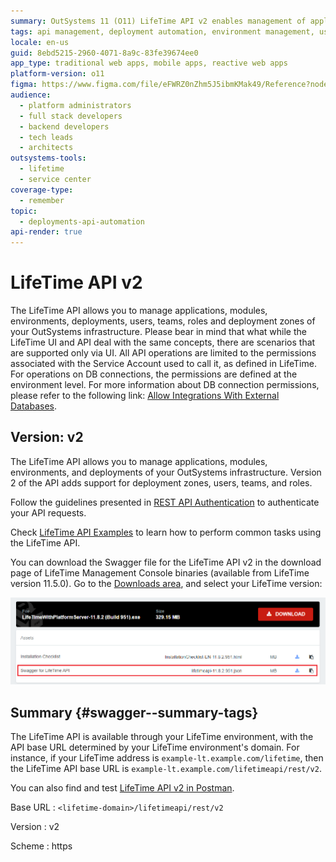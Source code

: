```yaml
---
summary: OutSystems 11 (O11) LifeTime API v2 enables management of applications, environments, deployments, and user roles.
tags: api management, deployment automation, environment management, user management, swagger integration
locale: en-us
guid: 8ebd5215-2960-4071-8a9c-83fe39674ee0
app_type: traditional web apps, mobile apps, reactive web apps
platform-version: o11
figma: https://www.figma.com/file/eFWRZ0nZhm5J5ibmKMak49/Reference?node-id=609:507
audience:
  - platform administrators
  - full stack developers
  - backend developers
  - tech leads
  - architects
outsystems-tools:
  - lifetime
  - service center
coverage-type:
  - remember
topic:
  - deployments-api-automation
api-render: true
---
```


# LifeTime API v2

The LifeTime API allows you to manage applications, modules, environments, deployments, users, teams, roles and deployment zones of your OutSystems infrastructure. Please bear in mind that what while the LifeTime UI and API deal with the same concepts, there are scenarios that are supported only via UI. All API operations are limited to the permissions associated with the Service Account used to call it, as defined in LifeTime. For operations on DB connections, the permissions are defined at the environment level. For more information about DB connection permissions, please refer to the following link: [Allow Integrations With External Databases](https://success.outsystems.com/documentation/11/managing_outsystems_platform_and_application_lifecycle/manage_it_users/allow_integrations_with_external_databases/).

## Version: v2

The LifeTime API allows you to manage applications, modules, environments, and deployments of your OutSystems infrastructure. Version 2 of the API adds support for deployment zones, users, teams, and roles.

Follow the guidelines presented in [REST API Authentication](<../lifetime-deployment/rest-api-authentication.md>) to authenticate your API requests.

<div class="info" markdown="1">

Check [LifeTime API Examples](<../lifetime-deployment/api-use-cases.md>) to learn how to perform common tasks using the LifeTime API.

</div>

You can download the Swagger file for the LifeTime API v2 in the download page of LifeTime Management Console binaries (available from LifeTime version 11.5.0). Go to the [Downloads area](https://www.outsystems.com/Downloads/search/LifeTime/11/), and select your LifeTime version:

![Screenshot of the LifeTime API v2 downloads page with links to download Swagger file](images/lifetime-api-downloads.png "LifeTime API Downloads")

## Summary {#swagger--summary-tags}

The LifeTime API is available through your LifeTime environment, with the API base URL determined by your LifeTime environment's domain. For instance, if your LifeTime address is `example-lt.example.com/lifetime`, then the LifeTime API base URL is `example-lt.example.com/lifetimeapi/rest/v2`.

You can also find and test [LifeTime API v2 in Postman](https://www.postman.com/outsystems-official).

Base URL
:    `<lifetime-domain>/lifetimeapi/rest/v2`

Version
:    v2

Scheme
:   https

<style>
#b3-b4-b1-InjectHTMLWrapper {height: auto!important}
.image-zoom div div{height: auto!important}
</style>

<rapi-doc spec-url = 'resources/lifetime-api.json'  theme = 'light' nav-bg-color = '#fff' show-header = 'false'  show-info = 'false'  allow-authentication ='false'  allow-server-selection = 'false'  allow-api-list-style-selection ='false' render-style = 'view' layout = 'column' show-method-in-nav-bar = 'as-plain-text' use-path-in-nav-bar = 'true' allow-spec-file-download = 'true' show-side-nav = 'true' allow-try='false' regular-font = 'NotoSans' primary-color = '#242320' bg-color = '#fff' text-color = '#4D4D49' mono-font = 'monospace' allow-schema-description-expand-toggle = 'false' schema-style = 'tree' schema-description-expanded = 'true' default-schema-tab = 'schema'>
</rapi-doc>
